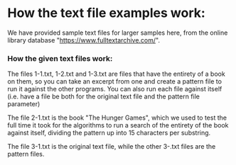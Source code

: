 # How the text file examples work:

We have provided sample text files for larger samples here, from the online library database "https://www.fulltextarchive.com/".

### How the given text files work:

The files 1-1.txt, 1-2.txt and 1-3.txt are files that have the entirety of a book on them, so you can take an excerpt from one and create a pattern file to run it against the other programs. You can also run each file against itself (i.e. have a file be both for the original text file and the pattern file parameter)

The file 2-1.txt is the book "The Hunger Games", which we used to test the full time it took for the algorithms to run a search of the entirety of the book against itself, dividing the pattern up into 15 characters per substring.

The file 3-1.txt is the original text file, while the other 3-.txt files are the pattern files.
